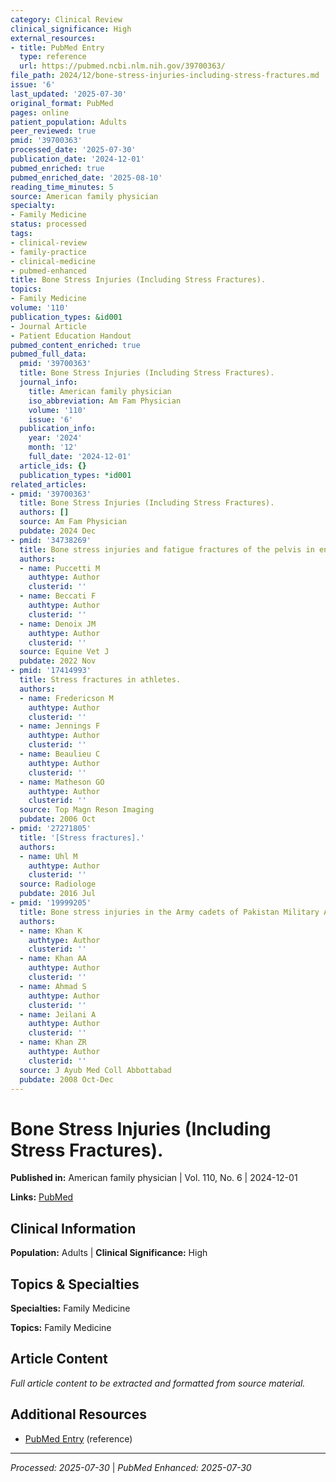 ```yaml
---
category: Clinical Review
clinical_significance: High
external_resources:
- title: PubMed Entry
  type: reference
  url: https://pubmed.ncbi.nlm.nih.gov/39700363/
file_path: 2024/12/bone-stress-injuries-including-stress-fractures.md
issue: '6'
last_updated: '2025-07-30'
original_format: PubMed
pages: online
patient_population: Adults
peer_reviewed: true
pmid: '39700363'
processed_date: '2025-07-30'
publication_date: '2024-12-01'
pubmed_enriched: true
pubmed_enriched_date: '2025-08-10'
reading_time_minutes: 5
source: American family physician
specialty:
- Family Medicine
status: processed
tags:
- clinical-review
- family-practice
- clinical-medicine
- pubmed-enhanced
title: Bone Stress Injuries (Including Stress Fractures).
topics:
- Family Medicine
volume: '110'
publication_types: &id001
- Journal Article
- Patient Education Handout
pubmed_content_enriched: true
pubmed_full_data:
  pmid: '39700363'
  title: Bone Stress Injuries (Including Stress Fractures).
  journal_info:
    title: American family physician
    iso_abbreviation: Am Fam Physician
    volume: '110'
    issue: '6'
  publication_info:
    year: '2024'
    month: '12'
    full_date: '2024-12-01'
  article_ids: {}
  publication_types: *id001
related_articles:
- pmid: '39700363'
  title: Bone Stress Injuries (Including Stress Fractures).
  authors: []
  source: Am Fam Physician
  pubdate: 2024 Dec
- pmid: '34738269'
  title: Bone stress injuries and fatigue fractures of the pelvis in endurance horses.
  authors:
  - name: Puccetti M
    authtype: Author
    clusterid: ''
  - name: Beccati F
    authtype: Author
    clusterid: ''
  - name: Denoix JM
    authtype: Author
    clusterid: ''
  source: Equine Vet J
  pubdate: 2022 Nov
- pmid: '17414993'
  title: Stress fractures in athletes.
  authors:
  - name: Fredericson M
    authtype: Author
    clusterid: ''
  - name: Jennings F
    authtype: Author
    clusterid: ''
  - name: Beaulieu C
    authtype: Author
    clusterid: ''
  - name: Matheson GO
    authtype: Author
    clusterid: ''
  source: Top Magn Reson Imaging
  pubdate: 2006 Oct
- pmid: '27271805'
  title: '[Stress fractures].'
  authors:
  - name: Uhl M
    authtype: Author
    clusterid: ''
  source: Radiologe
  pubdate: 2016 Jul
- pmid: '19999205'
  title: Bone stress injuries in the Army cadets of Pakistan Military Academy.
  authors:
  - name: Khan K
    authtype: Author
    clusterid: ''
  - name: Khan AA
    authtype: Author
    clusterid: ''
  - name: Ahmad S
    authtype: Author
    clusterid: ''
  - name: Jeilani A
    authtype: Author
    clusterid: ''
  - name: Khan ZR
    authtype: Author
    clusterid: ''
  source: J Ayub Med Coll Abbottabad
  pubdate: 2008 Oct-Dec
---
```


# Bone Stress Injuries (Including Stress Fractures).

**Published in:** American family physician | Vol. 110, No. 6 | 2024-12-01

**Links:** [PubMed](https://pubmed.ncbi.nlm.nih.gov/39700363/)

## Clinical Information

**Population:** Adults | **Clinical Significance:** High

## Topics & Specialties

**Specialties:** Family Medicine

**Topics:** Family Medicine

## Article Content

*Full article content to be extracted and formatted from source material.*

## Additional Resources

- [PubMed Entry](https://pubmed.ncbi.nlm.nih.gov/39700363/) (reference)

---

*Processed: 2025-07-30* | *PubMed Enhanced: 2025-07-30*
